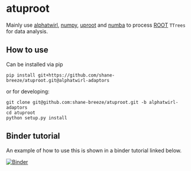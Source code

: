 # atuproot

Mainly use [alphatwirl](https://github.com/alphatwirl/alphatwirl),
[numpy](https://www.numpy.org/), [uproot](https://github.com/scikit-hep/uproot)
and [numba](https://numba.pydata.org/) to process [ROOT](https://root.cern.ch/)
`TTrees` for data analysis.

## How to use

Can be installed via pip
```
pip install git+https://github.com/shane-breeze/atuproot.git@alphatwirl-adaptors
```

or for developing:
```
git clone git@github.com:shane-breeze/atuproot.git -b alphatwirl-adaptors
cd atuproot
python setup.py install
```

## Binder tutorial

An example of how to use this is shown in a binder tutorial linked below.

[![Binder](https://mybinder.org/badge.svg)](https://mybinder.org/v2/gh/shane-breeze/atuproot/alphatwirl-adaptors?filepath=binder%2Ftutorial.ipynb)

